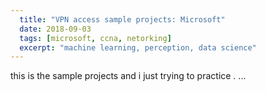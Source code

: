 ```yaml
---
  title: "VPN access sample projects: Microsoft"
  date: 2018-09-03
  tags: [microsoft, ccna, netorking]
  excerpt: "machine learning, perception, data science"
---
```



this is the sample projects and i just trying to practice . ...

